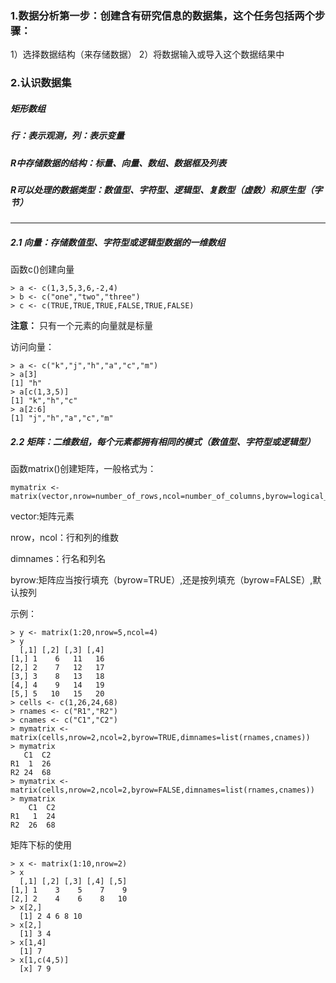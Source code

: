 ### 1.数据分析第一步：创建含有研究信息的数据集，这个任务包括两个步骤：
  1）选择数据结构（来存储数据）
  2）将数据输入或导入这个数据结果中
 
### 2.认识数据集

##### **矩形数组**
##### **行：表示观测，列：表示变量**
##### **R中存储数据的结构：标量、向量、数组、数据框及列表**
##### **R可以处理的数据类型：数值型、字符型、逻辑型、复数型（虚数）和原生型（字节）**
 
---------------------------------------------------------------------------------------
##### 2.1 向量：存储数值型、字符型或逻辑型数据的一维数组
  
  函数c()创建向量
  
    > a <- c(1,3,5,3,6,-2,4)
    > b <- c("one","two","three")
    > c <- c(TRUE,TRUE,TRUE,FALSE,TRUE,FALSE)
  
  **注意：** 只有一个元素的向量就是标量
  
  访问向量：
  
    > a <- c("k","j","h","a","c","m")
    > a[3]
    [1] "h"
    > a[c(1,3,5)]
    [1] "k","h","c"
    > a[2:6]
    [1] "j","h","a","c","m"
    
##### 2.2 矩阵：二维数组，每个元素都拥有相同的模式（数值型、字符型或逻辑型）
  
  函数matrix()创建矩阵，一般格式为：
    
    mymatrix <- matrix(vector,nrow=number_of_rows,ncol=number_of_columns,byrow=logical_value,dimnames=list(char_vector_rownames,char_vector_colnames))
    
  vector:矩阵元素
   
  nrow，ncol：行和列的维数
   
  dimnames：行名和列名
   
  byrow:矩阵应当按行填充（byrow=TRUE）,还是按列填充（byrow=FALSE）,默认按列
  
  示例：
    
    > y <- matrix(1:20,nrow=5,ncol=4)
    > y
      [,1] [,2] [,3] [,4]
    [1,] 1    6   11   16
    [2,] 2    7   12   17
    [3,] 3    8   13   18
    [4,] 4    9   14   19
    [5,] 5   10   15   20
    > cells <- c(1,26,24,68)
    > rnames <- c("R1","R2")
    > cnames <- c("C1","C2")
    > mymatrix <- matrix(cells,nrow=2,ncol=2,byrow=TRUE,dimnames=list(rnames,cnames))
    > mymatrix
       C1  C2
    R1  1  26
    R2 24  68
    > mymatrix <- matrix(cells,nrow=2,ncol=2,byrow=FALSE,dimnames=list(rnames,cnames))
    > mymatrix
        C1  C2
    R1   1  24
    R2  26  68
    
  矩阵下标的使用
  
    > x <- matrix(1:10,nrow=2)
    > x
      [,1] [,2] [,3] [,4] [,5]
    [1,] 1    3    5    7    9
    [2,] 2    4    6    8   10
    > x[2,]
      [1] 2 4 6 8 10
    > x[2,]
      [1] 3 4
    > x[1,4]
      [1] 7
    > x[1,c(4,5)]
      [x] 7 9
